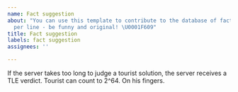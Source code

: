 ```yaml
---
name: Fact suggestion
about: "You can use this template to contribute to the database of facts. One fact
  per line - be funny and original! \U0001F609"
title: Fact suggestion
labels: fact suggestion
assignees: ''

---
```


If the server takes too long to judge a tourist solution, the server receives a TLE verdict.
Tourist can count to 2^64. On his fingers.
